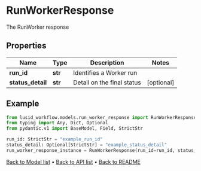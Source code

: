 # RunWorkerResponse

The RunWorker response
## Properties
Name | Type | Description | Notes
------------ | ------------- | ------------- | -------------
**run_id** | **str** | Identifies a Worker run | 
**status_detail** | **str** | Detail on the final status | [optional] 
## Example

```python
from lusid_workflow.models.run_worker_response import RunWorkerResponse
from typing import Any, Dict, Optional
from pydantic.v1 import BaseModel, Field, StrictStr

run_id: StrictStr = "example_run_id"
status_detail: Optional[StrictStr] = "example_status_detail"
run_worker_response_instance = RunWorkerResponse(run_id=run_id, status_detail=status_detail)

```

[Back to Model list](../README.md#documentation-for-models) &#8226; [Back to API list](../README.md#documentation-for-api-endpoints) &#8226; [Back to README](../README.md)

